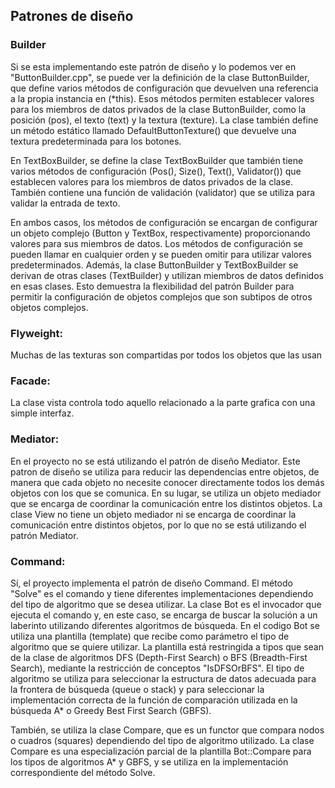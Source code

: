 ## Patrones de diseño

### Builder

Si se esta implementando este patrón de diseño y lo podemos ver en "ButtonBuilder.cpp", se puede ver la 
definición de la clase ButtonBuilder, que define varios métodos de configuración que devuelven una referencia 
a la propia instancia en (*this). Esos métodos permiten establecer valores para los miembros de datos privados 
de la clase ButtonBuilder, como la posición (pos), el texto (text) y la textura (texture). La clase también 
define un método estático llamado DefaultButtonTexture() que devuelve una textura predeterminada para los 
botones.

En TextBoxBuilder, se define la clase TextBoxBuilder que también tiene varios métodos de configuración 
(Pos(), Size(), Text(), Validator()) que establecen valores para los miembros de datos privados de la clase. 
También contiene una función de validación (validator) que se utiliza para validar la entrada de texto.

En ambos casos, los métodos de configuración se encargan de configurar un objeto complejo 
(Button y TextBox, respectivamente) proporcionando valores para sus miembros de datos. 
Los métodos de configuración se pueden llamar en cualquier orden y se pueden omitir para utilizar valores 
predeterminados.
Además, la clase ButtonBuilder y TextBoxBuilder se derivan de otras clases 
(TextBuilder) y utilizan miembros de datos definidos en esas clases. Esto demuestra la flexibilidad del patrón 
Builder para permitir la configuración de objetos complejos que son subtipos de otros objetos complejos.
  

### Flyweight:

Muchas de las texturas son compartidas por todos los objetos que las usan

### Facade:

La clase vista controla todo aquello relacionado a la parte grafica con una simple interfaz.

### Mediator:

En el proyecto no se está utilizando el patrón de diseño Mediator.
Este patron de diseño se utiliza para reducir las dependencias entre objetos, de manera que cada objeto 
no necesite conocer directamente todos los demás objetos con los que se comunica. En su lugar, se 
utiliza un objeto mediador que se encarga de coordinar la comunicación entre los distintos objetos.
La clase View no tiene un objeto mediador ni se encarga de coordinar la comunicación entre distintos objetos, 
por lo que no se está utilizando el patrón Mediator.

### Command:

Sí, el proyecto implementa el patrón de diseño Command. El método "Solve" es el comando y tiene diferentes 
implementaciones dependiendo del tipo de algoritmo que se desea utilizar. La clase Bot es el invocador que 
ejecuta el comando y, en este caso, se encarga de buscar la solución a un laberinto utilizando diferentes 
algoritmos de búsqueda.
En el codigo Bot se utiliza una plantilla (template) que recibe como parámetro el tipo de algoritmo que se 
quiere utilizar. La plantilla está restringida a tipos que sean de la clase de algoritmos 
DFS (Depth-First Search) o BFS (Breadth-First Search), mediante la restricción de conceptos "IsDFSOrBFS<T>". 
El tipo de algoritmo se utiliza para seleccionar la estructura de datos adecuada para la frontera de búsqueda 
(queue o stack) y para seleccionar la implementación correcta de la función de comparación utilizada en la 
búsqueda A* o Greedy Best First Search (GBFS).

También, se utiliza la clase Compare, que es un functor que compara nodos o cuadros (squares) dependiendo 
del tipo de algoritmo utilizado. La clase Compare es una especialización parcial de la plantilla 
Bot::Compare para los tipos de algoritmos A* y GBFS, y se utiliza en la implementación correspondiente 
del método Solve.

